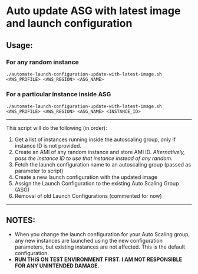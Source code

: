 # Auto update ASG with latest image and launch configuration

## Usage:

### For any random instance

```
./automate-launch-configuration-update-with-latest-image.sh <AWS_PROFILE> <AWS_REGION> <ASG_NAME>
```

### For a particular instance inside ASG
```
./automate-launch-configuration-update-with-latest-image.sh <AWS_PROFILE> <AWS_REGION> <ASG_NAME> <INSTANCE_ID>
```

---

This script will do the following (in order):

1. Get a list of instances running inside the autoscaling group, only if instance ID is not provided.
2. Create an AMI of any random instance and store AMI ID. *Alternatively, pass the instance ID to use that instance instead of any random.*
3. Fetch the launch configuration name to an autoscaling group (passed as parameter to script)
4. Create a new launch configuration with the updated image
5. Assign the Launch Configuration to the existing Auto Scaling Group (ASG)
6. Removal of old Launch Configurations (commented for now)

---

## NOTES:

* When you change the launch configuration for your Auto Scaling group, any new instances are launched using the new configuration parameters, but existing instances are not affected. This is the default configuration.
* **RUN THIS ON TEST ENVIRONMENT FIRST. I AM NOT RESPONSIBLE FOR ANY UNINTENDED DAMAGE.**
